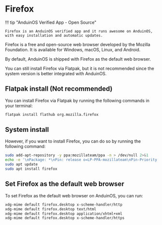 # Firefox

!!! tip "AnduinOS Verified App - Open Source"

    Firefox is an AnduinOS verified app and it runs awesome on AnduinOS, with easy installation and automatic updates.

Firefox is a free and open-source web browser developed by the Mozilla Foundation. It is available for Windows, macOS, Linux, and Android.

By default, AnduinOS is shipped with Firefox as the default web browser.

You can still install Firefox via Flatpak, but it is not recommended since the system version is better integrated with AnduinOS.

## Flatpak install (Not recommended)

You can install Firefox via Flatpak by running the following commands in your terminal:

```bash
flatpak install flathub org.mozilla.firefox
```

## System install

However, if you want to install Firefox, you can do so by running the following command:

```bash title="Install Firefox"
sudo add-apt-repository -y ppa:mozillateam/ppa -n > /dev/null 2>&1
echo -e '\nPackage: *\nPin: release o=LP-PPA-mozillateam\nPin-Priority: 1002' | sudo tee /etc/apt/preferences.d/mozilla-ppa
sudo apt update
sudo apt install firefox
```

## Set Firefox as the default web browser

To set Firefox as the default web browser on AnduinOS, you can run:

```bash title="Set Firefox as the default web browser"
xdg-mime default firefox.desktop x-scheme-handler/http
xdg-mime default firefox.desktop text/html
xdg-mime default firefox.desktop application/xhtml+xml
xdg-mime default firefox.desktop x-scheme-handler/https
```
